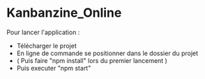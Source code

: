 # Kanbanzine_Online

Pour lancer l'application :
  
  - Télécharger le projet
  - En ligne de commande se positionner dans le dossier du projet 
  - ( Puis faire "npm install" lors du premier lancement )
  - Puis executer "npm start" 
